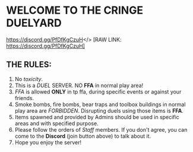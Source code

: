 # WELCOME TO THE **CRINGE DUELYARD**
<a id="CRINGE DUELYARD DISCORD">https://discord.gg/PfDfKgCzuH</> [RAW LINK: https://discord.gg/PfDfKgCzuH]
## **THE RULES:**
1. No *toxicity*.
2. This is a *DUEL* SERVER. NO **FFA** in normal play area!
3. *FFA* is allowed **ONLY** in tp ffa, during specific events or against your friends.
4. Smoke bombs, fire bombs, bear traps and toolbox buildings in normal play area are *FORBIDDEN*. Disrupting duels using those items is **FFA**.
5. Items spawned and provided by Admins should be used in specific areas and with specified purpose.
6. Please follow the orders of *Staff* members. If you don't agree, you can come to the **Discord** (join button above) to talk about it.
7. Hope you enjoy the server!
